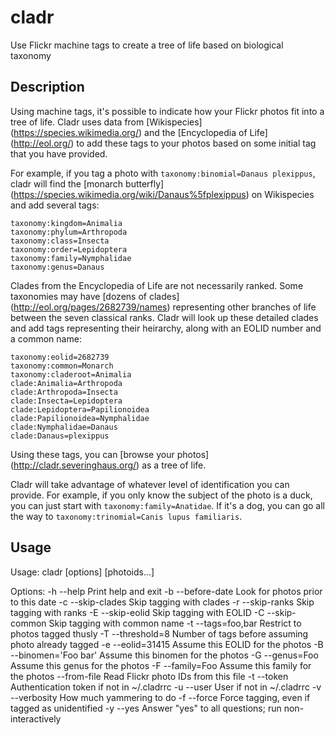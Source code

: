 cladr
=====

Use Flickr machine tags to create a tree of life based on biological taxonomy


Description
-----------

Using machine tags, it's possible to indicate how your Flickr photos fit
into a tree of life. Cladr uses data from [Wikispecies]
(https://species.wikimedia.org/) and the [Encyclopedia of Life]
(http://eol.org/) to add these tags to your photos based on some initial
tag that you have provided.

For example, if you tag a photo with `taxonomy:binomial=Danaus plexippus`,
cladr will find the [monarch butterfly]
(https://species.wikimedia.org/wiki/Danaus%5fplexippus) on Wikispecies and
add several tags:

    taxonomy:kingdom=Animalia
    taxonomy:phylum=Arthropoda
    taxonomy:class=Insecta
    taxonomy:order=Lepidoptera
    taxonomy:family=Nymphalidae
    taxonomy:genus=Danaus

Clades from the Encyclopedia of Life are not necessarily ranked. Some
taxonomies may have [dozens of clades] (http://eol.org/pages/2682739/names)
representing other branches of life between the seven classical ranks.
Cladr will look up these detailed clades and add tags representing their
heirarchy, along with an EOLID number and a common name:

    taxonomy:eolid=2682739
    taxonomy:common=Monarch
    taxonomy:claderoot=Animalia
    clade:Animalia=Arthropoda
    clade:Arthropoda=Insecta
    clade:Insecta=Lepidoptera
    clade:Lepidoptera=Papilionoidea
    clade:Papilionoidea=Nymphalidae
    clade:Nymphalidae=Danaus
    clade:Danaus=plexippus

Using these tags, you can [browse your photos] (http://cladr.severinghaus.org/)
as a tree of life.

Cladr will take advantage of whatever level of identification you can
provide. For example, if you only know the subject of the photo is a duck,
you can just start with `taxonomy:family=Anatidae`. If it's a dog, you can
go all the way to `taxonomy:trinomial=Canis lupus familiaris`.


Usage
-----

Usage: cladr \[options\] \[photoids...\]

Options:
    -h --help               Print help and exit
    -b --before-date        Look for photos prior to this date
    -c --skip-clades        Skip tagging with clades
    -r --skip-ranks         Skip tagging with ranks
    -E --skip-eolid         Skip tagging with EOLID
    -C --skip-common        Skip tagging with common name
    -t --tags=foo,bar       Restrict to photos tagged thusly
    -T --threshold=8        Number of tags before assuming photo already tagged
    -e --eolid=31415        Assume this EOLID for the photos
    -B --binomen='Foo bar'  Assume this binomen for the photos
    -G --genus=Foo          Assume this genus for the photos
    -F --family=Foo         Assume this family for the photos
    --from-file             Read Flickr photo IDs from this file
    -t --token              Authentication token if not in ~/.cladrrc
    -u --user               User if not in ~/.cladrrc
    -v --verbosity          How much yammering to do
    -f --force              Force tagging, even if tagged as unidentified
    -y --yes                Answer "yes" to all questions; run non-interactively

